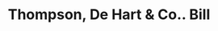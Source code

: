 ---
doi: 10.7916/D8252WCT
date_other: '1880'
date_other_textual: 1880-1889
form: printed ephemera
genre:
- Invoices
name:
- Thompson, De Hart & Co.
object_in_context_url: https://biggert.cul.columbia.edu/items/view/ave_biggert_01348
subject_hierarchical_geographic:
- Portland, Oregon, United States
subject_name:
- Thompson, De Hart & Co.
title: Thompson, De Hart & Co.. Bill
sort_title: Thompson, De Hart & Co.. Bill
call_number: ave_biggert_01348
coordinates:
- 45.519999999999996,-122.68194444444445
pid: ave_biggert_01348
identifiers: ave_biggert_01348
thumbnail: https://derivativo-3.library.columbia.edu/iiif/2/ldpd:344710/full/!256,256/0/native.jpg
permalink: /biggert/ave_biggert_01348/
layout: iiif-image-page
---
